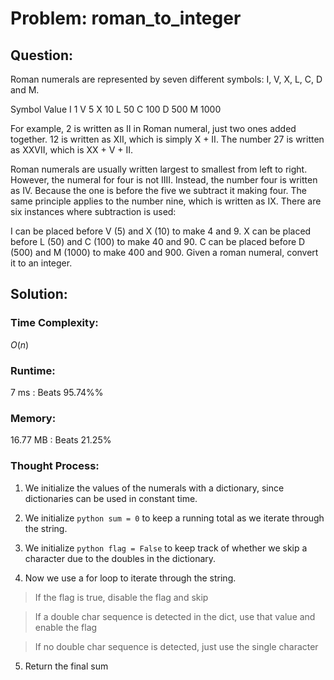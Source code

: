 # Problem: roman_to_integer

## Question:

Roman numerals are represented by seven different symbols: I, V, X, L, C, D and M.

Symbol       Value
I             1
V             5
X             10
L             50
C             100
D             500
M             1000

For example, 2 is written as II in Roman numeral, just two ones added together. 12 is written as XII, which is simply X + II. The number 27 is written as XXVII, which is XX + V + II.

Roman numerals are usually written largest to smallest from left to right. However, the numeral for four is not IIII. Instead, the number four is written as IV. Because the one is before the five we subtract it making four. The same principle applies to the number nine, which is written as IX. There are six instances where subtraction is used:

I can be placed before V (5) and X (10) to make 4 and 9. 
X can be placed before L (50) and C (100) to make 40 and 90. 
C can be placed before D (500) and M (1000) to make 400 and 900.
Given a roman numeral, convert it to an integer.


## Solution:

### Time Complexity:

$O(n)$


### Runtime:

7 ms : Beats 95.74%%


### Memory:

16.77 MB : Beats 21.25%


### Thought Process:

1. We initialize the values of the numerals with a dictionary, since dictionaries can be used in constant time.

2. We initialize ```python sum = 0``` to keep a running total as we iterate through the string.

3. We initialize ```python flag = False``` to keep track of whether we skip a character due to the doubles in the dictionary.

4. Now we use a for loop to iterate through the string.

> If the flag is true, disable the flag and skip

> If a double char sequence is detected in the dict, use that value and enable the flag

> If no double char sequence is detected, just use the single character

5. Return the final sum